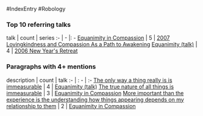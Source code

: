 #IndexEntry #Robology

### Top 10 referring talks
talk | count | series
:- | - |: -
<a data-href="Equanimity in Compassion" href="Equanimity+in+Compassion" class="internal-link" target="_blank" rel="noopener">Equanimity in Compassion</a> | 5 | <a data-href="2007 Lovingkindness and Compassion As a Path to Awakening" href="2007+Lovingkindness+and+Compassion+As+a+Path+to+Awakening" class="internal-link" target="_blank" rel="noopener">2007 Lovingkindness and Compassion As a Path to Awakening</a>
<a data-href="Equanimity (talk)" href="Equanimity+%28talk%29" class="internal-link" target="_blank" rel="noopener">Equanimity (talk)</a> | 4 | <a data-href="2006 New Year's Retreat" href="2006+New+Year%27s+Retreat" class="internal-link" target="_blank" rel="noopener">2006 New Year&#x27;s Retreat</a>

### Paragraphs with 4+ mentions
description | count | talk
:- | : - | :-
<a aria-label-position="top" aria-label="Equanimity (talk)" data-href="Equanimity (talk)#The only way a thing really is is immeasurable\" href="Equanimity+%28talk%29#The+only+way+a+thing+really+is+is+immeasurable%5C" class="internal-link" target="_blank" rel="noopener">The only way a thing really is is immeasurable</a> | 4 | <a data-href="Equanimity (talk)" href="Equanimity+%28talk%29" class="internal-link" target="_blank" rel="noopener">Equanimity (talk)</a>
<a aria-label-position="top" aria-label="Equanimity in Compassion" data-href="Equanimity in Compassion#The true nature of all things is immeasurable\" href="Equanimity+in+Compassion#The+true+nature+of+all+things+is+immeasurable%5C" class="internal-link" target="_blank" rel="noopener">The true nature of all things is immeasurable</a> | 3 | <a data-href="Equanimity in Compassion" href="Equanimity+in+Compassion" class="internal-link" target="_blank" rel="noopener">Equanimity in Compassion</a>
<a aria-label-position="top" aria-label="Equanimity in Compassion" data-href="Equanimity in Compassion#More important than the experience is the understanding how things appearing depends on my relationship to them\" href="Equanimity+in+Compassion#More+important+than+the+experience+is+the+understanding+how+things+appearing+depends+on+my+relationship+to+them%5C" class="internal-link" target="_blank" rel="noopener">More important than the experience is the understanding how things appearing depends on my relationship to them</a> | 2 | <a data-href="Equanimity in Compassion" href="Equanimity+in+Compassion" class="internal-link" target="_blank" rel="noopener">Equanimity in Compassion</a>

